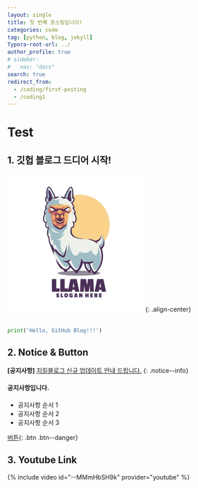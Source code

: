 ```yaml
---
layout: single
title: 첫 번째 포스팅입니다!
categories: code
tag: [python, blog, jekyll]
Typora-root-url: ../
author_profile: true
# sidebar:
#   nav: "docs"
search: true
redirect_from:
  - /coding/first-posting
  - /coding1
---
```


# Test

## 1. 깃헙 블로그 드디어 시작!

<img src="/images/2024-07-20-first-posting/llama-mascot-logo_83738-665.jpg" style="zoom:50%;" />{: .align-center}

```python

print('Hello, GitHub Blog!!!')

```

## 2. Notice & Button

**[공지사항]** [지킬블로그 신규 업데이트 안내 드립니다.](https://mmistakes.github.io/minimal-mistakes/docs/quick-start-guide/)
{: .notice--info}

<div class="notice--success">
<h4>공지사항입니다.</h4>
<ul>
    <li>공지사항 순서 1</li>
    <li>공지사항 순서 2</li>
    <li>공지사항 순서 3</li>
</ul>
</div>

[버튼](https://google.com){: .btn .btn--danger}

## 3. Youtube Link

{% include video id="--MMmHbSH9k" provider="youtube" %}
